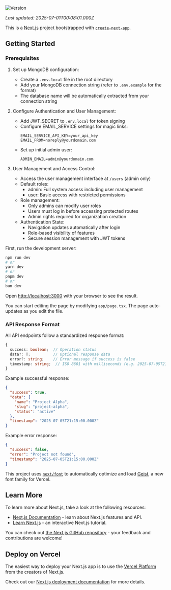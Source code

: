 ![Version](https://img.shields.io/badge/version-6.0.1-blue.svg)

_Last updated: 2025-07-01T00:08:01.000Z_

This is a [Next.js](https://nextjs.org) project bootstrapped with [`create-next-app`](https://nextjs.org/docs/app/api-reference/cli/create-next-app).

## Getting Started

### Prerequisites

1. Set up MongoDB configuration:
   - Create a `.env.local` file in the root directory
   - Add your MongoDB connection string (refer to `.env.example` for the format)
   - The database name will be automatically extracted from your connection string

2. Configure Authentication and User Management:
   - Add JWT_SECRET to `.env.local` for token signing
   - Configure EMAIL_SERVICE settings for magic links:
     ```env
     EMAIL_SERVICE_API_KEY=your_api_key
     EMAIL_FROM=noreply@yourdomain.com
     ```
   - Set up initial admin user:
     ```env
     ADMIN_EMAIL=admin@yourdomain.com
     ```

3. User Management and Access Control:
   - Access the user management interface at `/users` (admin only)
   - Default roles:
     - admin: Full system access including user management
     - user: Basic access with restricted permissions
   - Role management:
     - Only admins can modify user roles
     - Users must log in before accessing protected routes
     - Admin rights required for organization creation
   - Authentication State:
     - Navigation updates automatically after login
     - Role-based visibility of features
     - Secure session management with JWT tokens

First, run the development server:

```bash
npm run dev
# or
yarn dev
# or
pnpm dev
# or
bun dev
```

Open [http://localhost:3000](http://localhost:3000) with your browser to see the result.

You can start editing the page by modifying `app/page.tsx`. The page auto-updates as you edit the file.

### API Response Format

All API endpoints follow a standardized response format:

```typescript
{
  success: boolean;  // Operation status
  data?: T;          // Optional response data
  error?: string;    // Error message if success is false
  timestamp: string;  // ISO 8601 with milliseconds (e.g. 2025-07-05T21:15:00.000Z)
}
```

Example successful response:
```json
{
  "success": true,
  "data": {
    "name": "Project Alpha",
    "slug": "project-alpha",
    "status": "active"
  },
  "timestamp": "2025-07-05T21:15:00.000Z"
}
```

Example error response:
```json
{
  "success": false,
  "error": "Project not found",
  "timestamp": "2025-07-05T21:15:00.000Z"
}
```

This project uses [`next/font`](https://nextjs.org/docs/app/building-your-application/optimizing/fonts) to automatically optimize and load [Geist](https://vercel.com/font), a new font family for Vercel.

## Learn More

To learn more about Next.js, take a look at the following resources:

- [Next.js Documentation](https://nextjs.org/docs) - learn about Next.js features and API.
- [Learn Next.js](https://nextjs.org/learn) - an interactive Next.js tutorial.

You can check out [the Next.js GitHub repository](https://github.com/vercel/next.js) - your feedback and contributions are welcome!

## Deploy on Vercel

The easiest way to deploy your Next.js app is to use the [Vercel Platform](https://vercel.com/new?utm_medium=default-template&filter=next.js&utm_source=create-next-app&utm_campaign=create-next-app-readme) from the creators of Next.js.

Check out our [Next.js deployment documentation](https://nextjs.org/docs/app/building-your-application/deploying) for more details.
